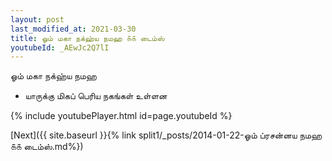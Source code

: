 ```yaml
---
layout: post
last_modified_at: 2021-03-30
title: ஓம் மகா நக்ஹ்ய நமஹ ௧௧ டைம்ஸ்
youtubeId: _AEwJc2Q7lI
---
```

 
 
 ஓம் மகா நக்ஹ்ய நமஹ  
 
 -  யாருக்கு மிகப் பெரிய நகங்கள் உள்ளன 
 
  
 
  
 
 
 
 
 
 


{% include youtubePlayer.html id=page.youtubeId %}
 
[Next]({{ site.baseurl }}{% link  split1/_posts/2014-01-22-ஓம் ப்ரசன்னய நமஹ ௧௧ டைம்ஸ்.md%})
 
